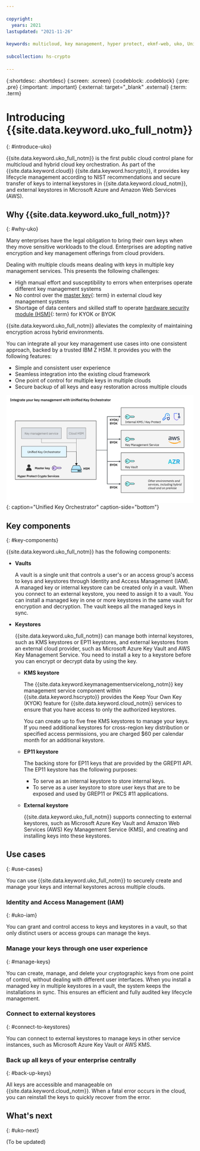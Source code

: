 ```yaml
---

copyright:
  years: 2021
lastupdated: "2021-11-26"

keywords: multicloud, key management, hyper protect, ekmf-web, uko, Unified Key Orchestrator

subcollection: hs-crypto

---
```



{:shortdesc: .shortdesc}
{:screen: .screen}
{:codeblock: .codeblock}
{:pre: .pre}
{:important: .important}
{:external: target="_blank" .external}
{:term: .term}


# Introducing {{site.data.keyword.uko_full_notm}}
{: #introduce-uko}

{{site.data.keyword.uko_full_notm}} is the first public cloud control plane for multicloud and hybrid cloud key orchestration. As part of the {{site.data.keyword.cloud}} {{site.data.keyword.hscrypto}}, it provides key lifecycle management according to NIST recommendations and secure transfer of keys to internal keystores in {{site.data.keyword.cloud_notm}}, and external keystores in Microsoft Azure and Amazon Web Services (AWS).


## Why {{site.data.keyword.uko_full_notm}}?
{: #why-uko}

Many enterprises have the legal obligation to bring their own keys when they move sensitive workloads to the cloud. Enterprises are adopting native encryption and key management offerings from cloud providers.

Dealing with multiple clouds means dealing with keys in multiple key management services. This presents the following challenges:
- High manual effort and susceptibility to errors when enterprises operate different key management systems
- No control over the [master key](#x2908413){: term} in external cloud key management systems
- Shortage of data centers and skilled staff to operate [hardware security module (HSM)](#x6704988){: term} for KYOK or BYOK


{{site.data.keyword.uko_full_notm}} alleviates the complexity of maintaining encryption across hybrid environments. 

You can integrate all your key management use cases into one consistent approach, backed by a trusted IBM Z HSM. It provides you with the following features:
- Simple and consistent user experience
- Seamless integration into the existing cloud framework
- One point of control for multiple keys in multiple clouds 
- Secure backup of all keys and easy restoration across multiple clouds


![Unified Key Orchestrator](/images/unified-key-orchestrator.svg "Unified Key Orchestrator"){: caption="Unified Key Orchestrator"  caption-side="bottom"}


## Key components
{: #key-components}

{{site.data.keyword.uko_full_notm}} has the following components:

- **Vaults**

    A vault is a single unit that controls a user's or an access group's access to keys and keystores through Identity and Access Management (IAM). A managed key or internal keystore can be created only in a vault. When you connect to an external keystore, you need to assign it to a vault. You can install a managed key in one or more keystores in the same vault for encryption and decryption. The vault keeps all the managed keys in sync.

- **Keystores**

    {{site.data.keyword.uko_full_notm}} can manage both internal keystores, such as KMS keystores or EP11 keystores, and external keystores from an external cloud provider, such as Microsoft Azure Key Vault and AWS Key Management Service. You need to install a key to a keystore before you can encrypt or decrypt data by using the key.
    
    - **KMS keystore**

        The {{site.data.keyword.keymanagementservicelong_notm}} key management service component within {{site.data.keyword.hscrypto}} provides the Keep Your Own Key (KYOK) feature for {{site.data.keyword.cloud_notm}} services to ensure that you have access to only the authorized keystores. 

        You can create up to five free KMS keystores to manage your keys. If you need additional keystores for cross-region key distribution or specified access permissions, you are charged $60 per calendar month for an additional keystore. 

    - **EP11 keystore**

        The backing store for EP11 keys that are provided by the GREP11 API. The EP11 keystore has the following purposes:
        - To serve as an internal keystore to store internal keys.
        - To serve as a user keystore to store user keys that are to be exposed and used by GREP11 or PKCS #11 applications.


    - **External keystore**
       
        {{site.data.keyword.uko_full_notm}} supports connecting to external keystores, such as Microsoft Azure Key Vault and Amazon Web Services (AWS) Key Management Service (KMS), and creating and installing keys into these keystores.


## Use cases
{: #use-cases}

You can use {{site.data.keyword.uko_full_notm}} to securely create and manage your keys and internal keystores across multiple clouds.


### Identity and Access Management (IAM)
{: #uko-iam}

You can grant and control access to keys and keystores in a vault, so that only distinct users or access groups can manage the keys.


### Manage your keys through one user experience
{: #manage-keys}

You can create, manage, and delete your cryptographic keys from one point of control, without dealing with different user interfaces. When you install a managed key in multiple keystores in a vault, the system keeps the installations in sync. This ensures an efficient and fully audited key lifecycle management.


### Connect to external keystores
{: #connect-to-keystores}

You can connect to external keystores to manage keys in other service instances, such as Microsoft Azure Key Vault or AWS KMS.


### Back up all keys of your enterprise centrally
{: #back-up-keys}

All keys are accessible and manageable on {{site.data.keyword.cloud_notm}}. When a fatal error occurs in the cloud, you can reinstall the keys to quickly recover from the error.



## What's next
{: #uko-next}



(To be updated)





